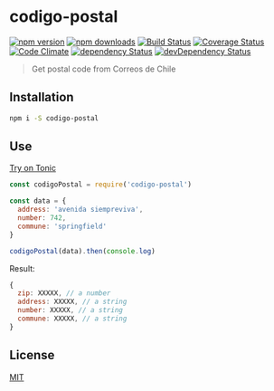 # codigo-postal

[![npm version](https://img.shields.io/npm/v/codigo-postal.svg?style=flat-square)](https://www.npmjs.com/package/codigo-postal)
[![npm downloads](https://img.shields.io/npm/dm/codigo-postal.svg?style=flat-square)](https://www.npmjs.com/package/codigo-postal)
[![Build Status](https://img.shields.io/travis/lgaticaq/codigo-postal.svg?style=flat-square)](https://travis-ci.org/lgaticaq/codigo-postal)
[![Coverage Status](https://img.shields.io/coveralls/lgaticaq/codigo-postal/master.svg?style=flat-square)](https://coveralls.io/github/lgaticaq/codigo-postal?branch=master)
[![Code Climate](https://img.shields.io/codeclimate/github/lgaticaq/codigo-postal.svg?style=flat-square)](https://codeclimate.com/github/lgaticaq/codigo-postal)
[![dependency Status](https://img.shields.io/david/lgaticaq/codigo-postal.svg?style=flat-square)](https://david-dm.org/lgaticaq/codigo-postal#info=dependencies)
[![devDependency Status](https://img.shields.io/david/dev/lgaticaq/codigo-postal.svg?style=flat-square)](https://david-dm.org/lgaticaq/codigo-postal#info=devDependencies)

> Get postal code from Correos de Chile

## Installation

```bash
npm i -S codigo-postal
```

## Use

[Try on Tonic](https://tonicdev.com/npm/codigo-postal)
```js
const codigoPostal = require('codigo-postal')

const data = {
  address: 'avenida siempreviva',
  number: 742,
  commune: 'springfield'
}

codigoPostal(data).then(console.log)
```

Result:

```js
{
  zip: XXXXX, // a number
  address: XXXXX, // a string
  number: XXXXX, // a string
  commune: XXXXX, // a string
}
```

## License

[MIT](https://tldrlegal.com/license/mit-license)

